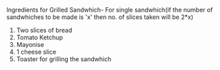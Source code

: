 Ingredients for Grilled Sandwhich-
For single sandwhich(if the number of sandwhiches to be made is 'x' then no. of slices taken will be 2*x)

1) Two slices of bread 
2) Tomato Ketchup
3) Mayonise
4) 1 cheese slice
5) Toaster for grilling the sandwhich

